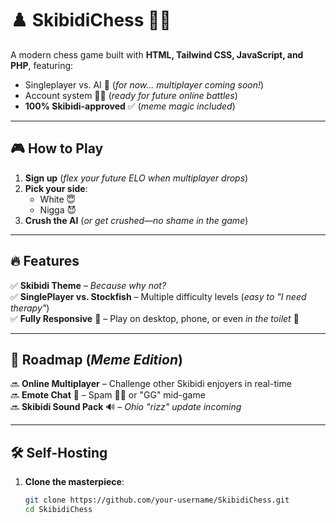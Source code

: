 # ♟️ SkibidiChess 🚽🎶  

A modern chess game built with **HTML, Tailwind CSS, JavaScript, and PHP**, featuring:  
- Singleplayer vs. AI 🤖 (*for now... multiplayer coming soon!*)  
- Account system 🧑‍💻 (*ready for future online battles*)  
- **100% Skibidi-approved** ✅ (*meme magic included*)  

---

## 🎮 **How to Play**  
1. **Sign up** (*flex your future ELO when multiplayer drops*)  
2. **Pick your side**:  
   - White 😇 
   - Nigga 😈
3. **Crush the AI** (*or get crushed—no shame in the game*)  

---

## 🔥 **Features**  
✅ **Skibidi Theme** – *Because why not?*  
✅ **SinglePlayer vs. Stockfish** – Multiple difficulty levels (*easy to "I need therapy"*)  
✅ **Fully Responsive** 📱 – Play on desktop, phone, or even *in the toilet* 🚽  

---

## 🚀 **Roadmap** (*Meme Edition*)  
🔜 **Online Multiplayer** – Challenge other Skibidi enjoyers in real-time  
🔜 **Emote Chat** 💬 – Spam 🗿🍷 or "GG" mid-game  
🔜 **Skibidi Sound Pack** 🔊 – *Ohio "rizz" update incoming*  

---

## 🛠️ **Self-Hosting**  
1. **Clone the masterpiece**:  
   ```bash
   git clone https://github.com/your-username/SkibidiChess.git
   cd SkibidiChess
